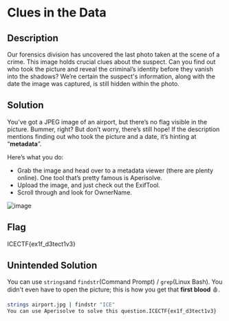 # Clues in the Data
## Description

Our forensics division has uncovered the last photo taken at the scene of a crime. This image holds crucial clues about the suspect. Can you find out who took the picture and reveal the criminal’s identity before they vanish into the shadows? We’re certain the suspect's information, along with the date the image was captured, is still hidden within the photo.

## **Solution**

You’ve got a JPEG image of an airport, but there’s no flag visible in the picture. Bummer, right? But don’t worry, there’s still hope! If the description mentions finding out who took the picture and a date, it’s hinting at “**metadata**”.

Here’s what you do:

- Grab the image and head over to a metadata viewer (there are plenty online). One tool that’s pretty famous is Aperisolve.
- Upload the image, and just check out the ExifTool.
- Scroll through and look for OwnerName.

![image](https://github.com/user-attachments/assets/4fe60ee6-eb40-4390-bc6d-7be6a8fa111a)

## Flag

ICECTF{ex1f_d3tect1v3}

## Unintended Solution

You can use `strings`and `findstr`(Command Prompt) / `grep`(Linux Bash). You didn't even have to open the picture; this is how you get that **first blood** 🩸.

```bash
strings airport.jpg | findstr "ICE"
You can use Aperisolve to solve this question.ICECTF{ex1f_d3tect1v3}
```
